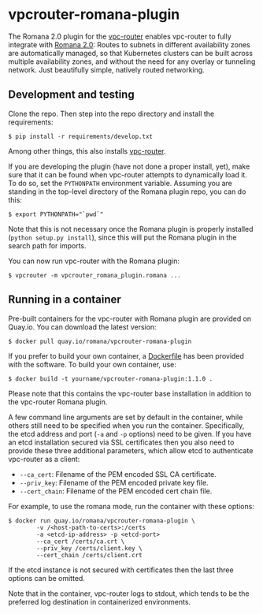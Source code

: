 # vpcrouter-romana-plugin

The Romana 2.0 plugin for the
[vpc-router](https://github.com/romana/vpc-router) enables vpc-router
to fully integrate with [Romana 2.0](https://github.com/romana/romana): Routes
to subnets in different availability zones are automatically managed, so that
Kubernetes clusters can be built across multiple availability zones, and
without the need for any overlay or tunneling network. Just beautifully simple,
natively routed networking.

## Development and testing

Clone the repo. Then step into the repo directory and install the requirements:

    $ pip install -r requirements/develop.txt

Among other things, this also installs
[vpc-router](https://github.com/romana/vpc-router).

If you are developing the plugin (have not done a proper install, yet), make
sure that it can be found when vpc-router attempts to dynamically load it. To
do so, set the `PYTHONPATH` environment variable. Assuming you are standing in
the top-level directory of the Romana plugin repo, you can do this:

    $ export PYTHONPATH="`pwd`"

Note that this is not necessary once the Romana plugin is properly installed
(`python setup.py install`), since this will put the Romana plugin in the
search path for imports.

You can now run vpc-router with the Romana plugin:

    $ vpcrouter -m vpcrouter_romana_plugin.romana ...

## Running in a container

Pre-built containers for the vpc-router with Romana plugin are provided on
Quay.io. You can download the latest version:

    $ docker pull quay.io/romana/vpcrouter-romana-plugin

If you prefer to build your own container, a [Dockerfile](Dockerfile) has been
provided with the software. To build your own container, use:

    $ docker build -t yourname/vpcrouter-romana-plugin:1.1.0 .

Please note that this contains the vpc-router base installation in addition to
the vpc-router Romana plugin.

A few command line arguments are set by default in the container, while
others still need to be specified when you run the container. Specifically,
the etcd address and port (`-a` and `-p` options) need to be given. If you
have an etcd installation secured via SSL certificates then you also need to
provide these three additional parameters, which allow etcd to authenticate
vpc-router as a client:

* `--ca_cert`: Filename of the PEM encoded SSL CA certificate.
* `--priv_key`: Filename of the PEM encoded private key file.
* `--cert_chain`: Filename of the PEM encoded cert chain file.

For example, to use the romana mode, run the container with these options:

    $ docker run quay.io/romana/vpcrouter-romana-plugin \
            -v /<host-path-to-certs>:/certs
            -a <etcd-ip-address> -p <etcd-port>
            --ca_cert /certs/ca.crt \
            --priv_key /certs/client.key \
            --cert_chain /certs/client.crt

If the etcd instance is not secured with certificates then the last three
options can be omitted.

Note that in the container, vpc-router logs to stdout, which tends to be the
preferred log destination in containerized environments.

